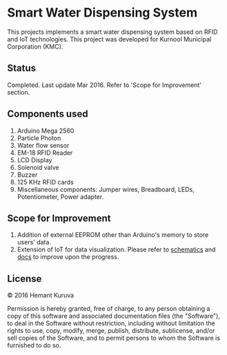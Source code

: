 # Smart Water Dispensing System
This projects implements a smart water dispensing system based on RFID and IoT technologies. This project was developed for Kurnool Municipal Corporation (KMC).

## Status
Completed. Last update Mar 2016. Refer to 'Scope for Improvement' section.

## Components used
1. Arduino Mega 2560
2. Particle Photon
3. Water flow sensor
4. EM-18 RFID Reader
5. LCD Display
6. Solenoid valve
7. Buzzer
8. 125 KHz RFID cards
9. Miscellaneous components: Jumper wires, Breadboard, LEDs, Potentiometer, Power adapter.

## Scope for Improvement
1. Addition of external EEPROM other than Arduino's memory to store users' data.
2. Extension of IoT for data visualization.
Please refer to [schematics](/schematics) and [docs](/docs) to improve upon the progress.

## License
&copy; 2016 Hemant Kuruva

Permission is hereby granted, free of charge, to any person obtaining a copy of this software and associated documentation files (the "Software"), to deal in the Software without restriction, including without limitation the rights to use, copy, modify, merge, publish, distribute, sublicense, and/or sell copies of the Software, and to permit persons to whom the Software is furnished to do so.
